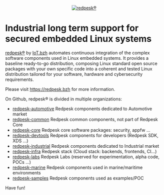 <div align="center">
<a href="https://redpesk.bzh">
<img alt="redpesk®" src=".github/redpesk.png">
<br>
</a>
</div>

<h1>
Industrial long term support for secured embedded Linux systems
</h1>

[redpesk®](https://redpesk.bzh) by [IoT.bzh](https://iot.bzh) automates continuous integration of the complex software components used in Linux embedded systems. It provides a baseline ready-to-go distribution, composing Linux standard open source packages with your own specific code into a coherent and tested Linux distribution tailored for your software, hardware and cybersecurity requirements.

Please visit <https://redpesk.bzh> for more information.

On Github, redpesk® is divided in multiple organizations:

* [redpesk-automotive](https://github.com/redpesk-automotive) Redpesk components dedicated to Automotive market
* [redpesk-common](https://github.com/redpesk-common) Redpesk common components, not part of Redpesk Core
* [redpesk-core](https://github.com/redpesk-core) Redpesk core software packages: security, appfw ...
* [redpesk-devtools](https://github.com/redpesk-devtools) Redpesk components for developers (Redpesk SDK, XDS ...)
* [redpesk-industrial](https://github.com/redpesk-industrial) Redpesk components dedicated to Industrial market
* [redpesk-infra](https://github.com/redpesk-infra) Redpesk stack (Cloud stack: backends, frontends, CI...)
* [redpesk-labs](https://github.com/redpesk-labs) Redpesk Labs (reserved for experimentation, alpha code, POCs ...)
* [redpesk-marine](https://github.com/redpesk-marine) Redpesk components used in marine/maritime environments
* [redpesk-samples](https://github.com/redpesk-samples) Redpesk components used as examples/POC

Have fun!

